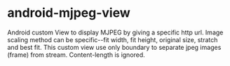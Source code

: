 # android-mjpeg-view
Android custom View to display MJPEG by giving a specific http url.
Image scaling method can be specific--fit width, fit height, original size, stratch and best fit.
This custom view use only boundary to separate jpeg images (frame) from stream. Content-length is ignored.
